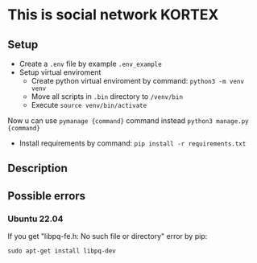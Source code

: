 # This is social network KORTEX

## Setup

- Create a `.env` file by example `.env_example`
- Setup virtual enviroment
    - Create python virtual enviroment by command: `python3 -m venv venv`
    - Move all scripts in `.bin` directory to `/venv/bin`
    - Execute `source venv/bin/activate`

Now u can use `pymanage {command}` command instead `python3 manage.py {command}`
- Install requirements by command: `pip install -r requirements.txt`

## Description

## Possible errors
### Ubuntu 22.04
If you get "libpq-fe.h: No such file or directory" error by pip:
```
sudo apt-get install libpq-dev
```